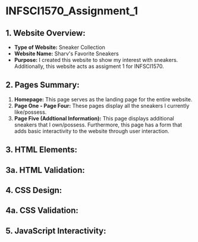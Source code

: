 # INFSCI1570_Assignment_1

## 1. Website Overview:
- **Type of Website:** Sneaker Collection
- **Website Name:** Sharv's Favorite Sneakers
- **Purpose:** I created this website to show my interest with sneakers. Additionally, this website acts as assigment 1 for INFSCI1570.
## 2. Pages Summary:
1. **Homepage:** This page serves as the landing page for the entire website.
2. **Page One - Page Four:** These pages display all the sneakers I currently like/possess.
3. **Page Five (Addtional Information):** This page displays additional sneakers that I own/possess. Furthermore, this page has a form that adds basic interactivity to the website through user interaction. 
## 3. HTML Elements:
## 3a. HTML Validation:
## 4. CSS Design:
## 4a. CSS Validation:
## 5. JavaScript Interactivity:
